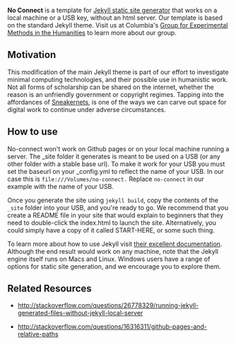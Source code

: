 **No Connect** is a template for [Jekyll static site generator](http://jekyllrb.com/) that works on
a local machine or a USB key, without an html server. Our template is based on the standard Jekyll theme. Visit us at Columbia's [Group for
Experimental Methods in the
Humanities](http://xpmethod.plaintext.in/) to learn more about our group.

## Motivation
This modification of the main Jekyll theme is part of our effort to investigate minimal computing technologies, and their possible use in humanistic work. Not all forms of scholarship can be shared on the internet, whether the reason is an unfriendly government or copyright regimes. Tapping into the affordances of [Sneakernets](https://en.wikipedia.org/wiki/Sneakernet), is one of the ways we can carve out space for digital work to continue under adverse circumstances. 

## How to use
No-connect won't work on Github pages or on your local machine running a server. The _site folder it generates is meant to be used on a USB (or any other folder with a stable base url). To make it work for your USB you must set the baseurl on your _config.yml to reflect the name of your USB. In our case this is `file:///Volumes/no-connect.` Replace `no-connect` in our example with the name of your USB. 

Once you generate the site using `jekyll build`, copy the contents of the `_site` folder into your USB, and you're ready to go. We recommend that you create a README file in your site that would explain to beginners that they need to double-click the index.html to launch the site. Alternatively, you could simply have a copy of it called START-HERE, or some such thing.

To learn more about how to use Jekyll visit [their excellent documentation](http://jekyllrb.com/docs/home/). Although the end result would work on any machine, note that the Jekyll engine itself runs on Macs and Linux. Windows users have a range of options for static site generation, and we encourage you to explore them. 


## Related Resources

- http://stackoverflow.com/questions/26778329/running-jekyll-generated-files-without-jekyll-local-server

- http://stackoverflow.com/questions/16316311/github-pages-and-relative-paths

